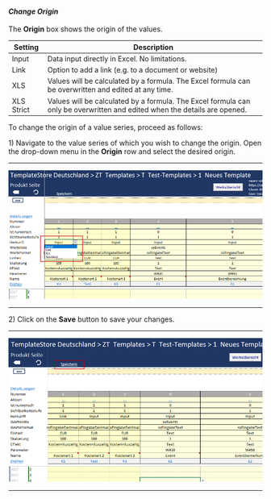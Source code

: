 #### _Change Origin_

The **Origin** box shows the origin of the values.

| Setting | Description |
| --- | --- |
| Input | Data input directly in Excel. No limitations. |
| Link | Option to add a link \(e.g. to a document or website\) |
| XLS | Values will be calculated by a formula. The Excel formula can be overwritten and edited at any time. |
| XLS Strict | Values will be calculated by a formula. The Excel formula can only be overwritten and edited when the details are opened. |

To change the origin of a value series, proceed as follows:

1\) Navigate to the value series of which you wish to change the origin. Open the drop-down menu in the **Origin** row and select the desired origin.

---

![](/assets/t34.png)

---

2\) Click on the **Save** button to save your changes.

---

![](/assets/t35.png)

---



